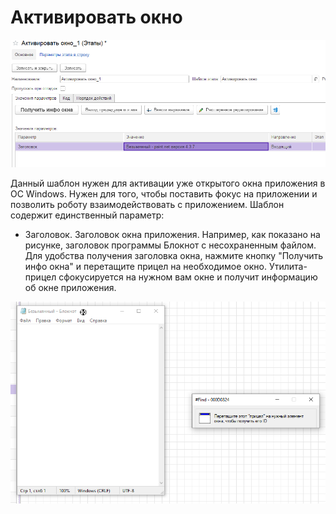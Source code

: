# Активировать окно

![](<../../../../.gitbook/assets/Активировать окно.png>)

Данный шаблон нужен для активации уже открытого окна приложения в ОС Windows. Нужен для того, чтобы поставить фокус на приложении и позволить роботу взаимодействовать с приложением. Шаблон содержит единственный параметр:

* Заголовок. Заголовок окна приложения. Например, как показано на рисунке, заголовок программы Блокнот с несохраненным файлом.  Для удобства получения заголовка окна, нажмите кнопку "Получить инфо окна" и перетащите прицел на необходимое окно. Утилита-прицел сфокусируется на нужном вам окне и получит информацию об окне приложения.

![](<../../../../.gitbook/assets/Активировать окно 2.png>)
